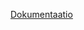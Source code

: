 [Dokumentaatio](https://github.com/AnnaKuokkanen/ot-harjoitustyo/blob/master/ot-projekti/Documentation)
